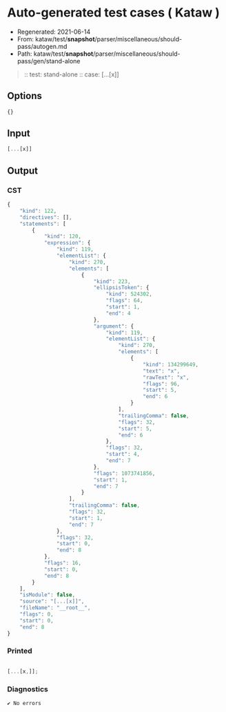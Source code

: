 # Auto-generated test cases ( Kataw )
- Regenerated: 2021-06-14
- From: kataw/test/__snapshot__/parser/miscellaneous/should-pass/autogen.md
- Path: kataw/test/__snapshot__/parser/miscellaneous/should-pass/gen/stand-alone
> :: test: stand-alone
> :: case: [...[x]]
## Options

`````js
{}
`````
## Input

`````js
[...[x]]
`````
## Output

### CST

```javascript
{
    "kind": 122,
    "directives": [],
    "statements": [
        {
            "kind": 120,
            "expression": {
                "kind": 119,
                "elementList": {
                    "kind": 270,
                    "elements": [
                        {
                            "kind": 223,
                            "ellipsisToken": {
                                "kind": 524302,
                                "flags": 64,
                                "start": 1,
                                "end": 4
                            },
                            "argument": {
                                "kind": 119,
                                "elementList": {
                                    "kind": 270,
                                    "elements": [
                                        {
                                            "kind": 134299649,
                                            "text": "x",
                                            "rawText": "x",
                                            "flags": 96,
                                            "start": 5,
                                            "end": 6
                                        }
                                    ],
                                    "trailingComma": false,
                                    "flags": 32,
                                    "start": 5,
                                    "end": 6
                                },
                                "flags": 32,
                                "start": 4,
                                "end": 7
                            },
                            "flags": 1073741856,
                            "start": 1,
                            "end": 7
                        }
                    ],
                    "trailingComma": false,
                    "flags": 32,
                    "start": 1,
                    "end": 7
                },
                "flags": 32,
                "start": 0,
                "end": 8
            },
            "flags": 16,
            "start": 0,
            "end": 8
        }
    ],
    "isModule": false,
    "source": "[...[x]]",
    "fileName": "__root__",
    "flags": 0,
    "start": 0,
    "end": 8
}
```

### Printed

```javascript

[...[x,]];

```

### Diagnostics

```javascript
✔ No errors
```

